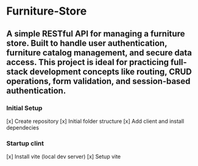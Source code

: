 # Furniture-Store

## A simple RESTful API for managing a furniture store. Built to handle user authentication, furniture catalog management, and secure data access. This project is ideal for practicing full-stack development concepts like routing, CRUD operations, form validation, and session-based authentication.

### Initial Setup

[x] Create repository
[x] Initial folder structure
[x] Add client and install dependecies

### Startup clint

[x] Install vite (local dev server)
[x] Setup vite
